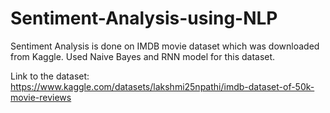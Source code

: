 # Sentiment-Analysis-using-NLP

Sentiment Analysis is done on IMDB movie dataset which was downloaded from Kaggle. 
Used Naive Bayes and RNN model for this dataset.

Link to the dataset: https://www.kaggle.com/datasets/lakshmi25npathi/imdb-dataset-of-50k-movie-reviews
